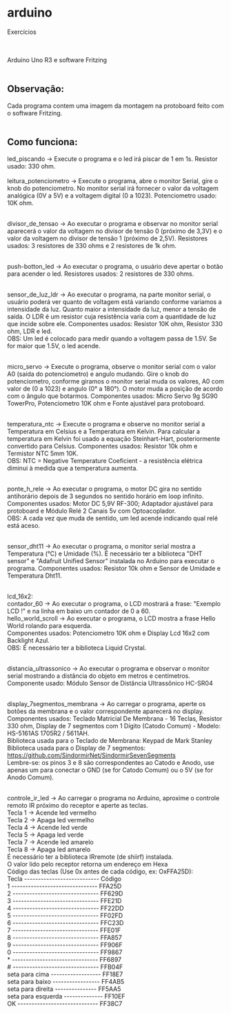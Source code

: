 # arduino
Exercícios

<br> <br>
Arduino Uno R3 e software Fritzing <br> <br>

## Observação: 
Cada programa contem uma imagem da montagem na protoboard feito com o software Fritzing. <br> <br>


## Como funciona: 

led_piscando -> Execute o programa e o led irá piscar de 1 em 1s. Resistor usado: 330 ohm. <br> <br>
leitura_potenciometro -> Execute o programa, abre o monitor Serial, gire o knob do potenciometro. No monitor serial irá fornecer o valor da voltagem analógica (0V a 5V) e a voltagem digital (0 a 1023). Potenciometro usado: 10K ohm.<br> <br>

divisor_de_tensao -> Ao executar o programa e observar no monitor serial aparecerá o valor da voltagem no divisor de tensão 0 (próximo de 3,3V) e o valor da voltagem no divisor de tensão 1 (próximo de 2,5V). Resistores usados: 3 resistores de 330 ohms e 2 resistores de 1k ohm.<br> <br>

push-botton_led -> Ao executar o programa, o usuário deve apertar o botão para acender o led. Resistores usados: 2 resistores de 330 ohms. <br> <br> 

sensor_de_luz_ldr -> Ao executar o programa, na parte monitor serial, o usuário poderá ver quanto de voltagem está variando conforme variamos a intensidade da luz. Quanto maior a intensidade da luz, menor a tensão de saída. O LDR é um resistor cuja resistência varia com a quantidade de luz que incide sobre ele. Componentes usados: Resistor 10K ohm, Resistor 330 ohm, LDR e led. <br> 
OBS: Um led é colocado para medir quando a voltagem passa de 1.5V. Se for maior que 1.5V, o led acende. <br> <br>

micro_servo -> Execute o programa, observe o monitor serial com o valor A0 (saída do potenciometro) e angulo mudando. Gire o knob do potenciometro, conforme giramos o monitor serial muda os valores, A0 com valor de (0 a 1023) e angulo (0° a 180°). O motor muda a posição de acordo com o ângulo que botarmos. Componentes usados: Micro Servo 9g SG90 TowerPro, Potenciometro 10K ohm e Fonte ajustável para protoboard. <br> <br>

temperatura_ntc -> Execute o programa e observe no monitor serial a Temperatura em Celsius e a Temperatura em Kelvin. Para calcular a temperatura em Kelvin foi usado a equação Steinhart-Hart, posteriormente convertido para Celsius. Componentes usados: Resistor 10k ohm e Termistor NTC 5mm 10K. <br>
OBS: NTC = Negative Temperature Coeficient - a resistência elétrica diminui à medida que a temperatura aumenta. <br> <br>

ponte_h_rele -> Ao executar o programa, o motor DC gira no sentido antihorário depois de 3 segundos no sentido horário em loop infinito. Componentes usados: Motor DC 5,9V RF-300; Adaptador ajustável para protoboard e Módulo Relé 2 Canais 5v com Optoacoplador. <br>
OBS: A cada vez que muda de sentido, um led acende indicando qual relé está aceso. <br> <br>

sensor_dht11 -> Ao executar o programa, o monitor serial mostra a Temperatura (°C) e Umidade (%). É necessário ter a biblioteca "DHT sensor" e "Adafruit Unified Sensor" instalada no Arduino para executar o programa. Componentes usados: Resistor 10k ohm e Sensor de Umidade e Temperatura Dht11. <br> <br> 

lcd_16x2: <br>
contador_60 -> Ao executar o programa, o LCD mostrará a frase: "Exemplo LCD !" e na linha em baixo um contador de 0 a 60. <br> 
hello_world_scroll -> Ao executar o programa, o LCD mostra a frase Hello World rolando para esquerda. <br> 
Componentes usados: Potenciometro 10K ohm  e Display Lcd 16x2 com Backlight Azul. <br>
OBS: É necessário ter a biblioteca Liquid Crystal. <br> <br>

distancia_ultrassonico -> Ao executar o programa e observar o monitor serial mostrando a distância do objeto em metros e centímetros. Componente usado: Módulo Sensor de Distância Ultrassônico HC-SR04 <br> <br>

display_7segmentos_membrana -> Ao carregar o programa, aperte os botões da membrana e o valor correspondente aparecerá no display. Componentes usados: Teclado Matricial De Membrana - 16 Teclas, Resistor 330 ohm, Display de 7 segmentos com 1 Dígito (Catodo Comum) -  Modelo: HS-5161AS 1705R2 / 5611AH. <br>
Biblioteca usada para o Teclado de Membrana: Keypad de Mark Stanley <br>
Biblioteca usada para o Display de 7 segmentos: https://github.com/SindormirNet/SindormirSevenSegments <br> 
Lembre-se: os pinos 3 e 8 são correspondentes ao Catodo e Anodo, use apenas um para conectar o GND (se for Catodo Comum) ou o 5V (se for Anodo Comum).<br> <br>

controle_ir_led -> Ao carregar o programa no Arduino, aproxime o controle remoto IR próximo do receptor e aperte as teclas. <br> 
Tecla 1 -> Acende led vermelho <br>
Tecla 2 -> Apaga led vermelho <br>
Tecla 4 -> Acende led verde <br>
Tecla 5 -> Apaga led verde <br>
Tecla 7 -> Acende led amarelo <br>
Tecla 8 -> Apaga led amarelo <br>
É necessário ter a biblioteca IRremote (de shiirf) instalada. <br>
O valor lido pelo receptor retorna um endereço em Hexa <br>
Código das teclas (Use 0x antes de cada código, ex: OxFFA25D): <br>
Tecla  ---------------------------  Código    <br>
1  -------------------------------  FFA25D   <br>
2  -------------------------------  FF629D   <br>
3  -------------------------------  FFE21D   <br>
4  -------------------------------  FF22DD   <br>
5  -------------------------------  FF02FD   <br>
6  -------------------------------  FFC23D   <br>
7  -------------------------------  FFE01F   <br>
8  -------------------------------  FFA857   <br>
9  -------------------------------  FF906F   <br>
0  -------------------------------  FF9867   <br>
\*  -------------------------------  FF6897   <br>
\#  -------------------------------  FFB04F   <br>
seta para cima  ------------------  FF18E7   <br>
seta para baixo  -----------------  FF4AB5   <br>
seta para direita  ---------------  FF5AA5   <br>
seta para esquerda  --------------  FF10EF   <br>
OK  -----------------------------   FF38C7   <br>
